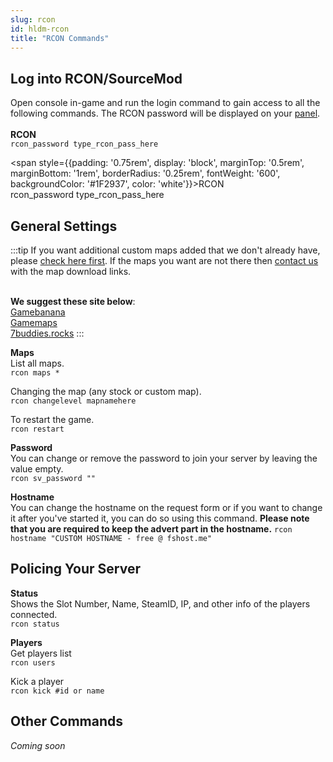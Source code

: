 ```yaml
---
slug: rcon
id: hldm-rcon
title: "RCON Commands"
---
```


## Log into RCON/SourceMod
Open console in-game and run the login command to gain access to all the following commands. The RCON password will be displayed on your [panel](https://fshost.me/free-panel).
<br /><br /> **RCON** <br />
`rcon_password type_rcon_pass_here`

<span style={{padding: '0.75rem', display: 'block', marginTop: '0.5rem', marginBottom: '1rem', borderRadius: '0.25rem', fontWeight: '600', backgroundColor: '#1F2937', color: 'white'}}>RCON<br />rcon_password type_rcon_pass_here<br /></span>

## General Settings
:::tip
If you want additional custom maps added that we don't already have, please [check here first](https://dl.fsho.st/hldm/maps/). If the maps you want are not there then [contact us](https://fshost.me/contact) with the map download links.

<br />**We suggest these site below**:
<br /> [Gamebanana](https://gamebanana.com/mods/cats/5297?)
<br /> [Gamemaps](https://www.gamemaps.com/hl/)
<br /> [7buddies.rocks](https://www.17buddies.rocks/17b2/View/Maps/Gam/1/Mod/77/Cat/149/All/0/Pag/1/Maps%20HLDM.html)
:::

**Maps**<br />
List all maps.
<br /> `rcon maps *`

Changing the map (any stock or custom map).
<br /> `rcon changelevel mapnamehere`

To restart the game.
<br /> `rcon restart`


**Password** <br />You can change or remove the password to join your server by leaving the value empty.
<br /> `rcon sv_password ""`

**Hostname** <br />You can change the hostname on the request form or if you want to change it after you've started it, you can do so using this command. **Please note that you are required to keep the advert part in the hostname.**
`rcon hostname "CUSTOM HOSTNAME - free @ fshost.me"`


## Policing Your Server

**Status**<br />
Shows the Slot Number, Name, SteamID, IP, and other info of the players connected.
<br />`rcon status`

**Players**<br />
Get players list
<br />`rcon users`

Kick a player
<br />`rcon kick #id or name`

## Other Commands
*Coming soon*
